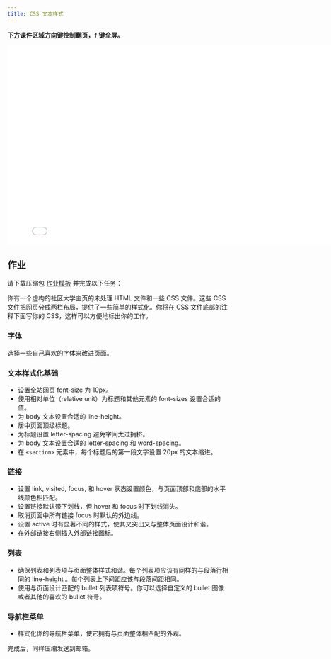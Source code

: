 ```yaml
---
title: CSS 文本样式
---
```


**下方课件区域方向键控制翻页，`f` 键全屏。**

<iframe src="./slideshow.html" frameborder=0 width=800 height=450></iframe>

## 作业

请下载压缩包 [作业模板](css-text-homework.zip) 并完成以下任务：

你有一个虚构的社区大学主页的未处理 HTML 文件和一些 CSS 文件。这些 CSS 文件把网页分成两栏布局，提供了一些简单的样式化。你将在 CSS 文件底部的注释下面写你的 CSS，这样可以方便地标出你的工作。

### 字体

选择一些自己喜欢的字体来改进页面。

### 文本样式化基础

* 设置全站网页 font-size 为 10px。
* 使用相对单位（relative unit）为标题和其他元素的 font-sizes 设置合适的值。
* 为 body 文本设置合适的 line-height。
* 居中页面顶级标题。
* 为标题设置 letter-spacing 避免字间太过拥挤。
* 为 body 文本设置合适的 letter-spacing 和 word-spacing。
* 在 `<section>` 元素中，每个标题后的第一段文字设置 20px 的文本缩进。

### 链接

* 设置 link, visited, focus, 和 hover 状态设置颜色，与页面顶部和底部的水平线颜色相匹配。
* 设置链接默认带下划线，但 hover 和 focus 时下划线消失。
* 取消页面中所有链接 focus 时默认的外边线。
* 设置 active 时有显著不同的样式，使其又突出又与整体页面设计和谐。
* 在外部链接右侧插入外部链接图标。

### 列表

* 确保列表和列表项与页面整体样式和谐。每个列表项应该有同样的与段落行相同的 line-height 。每个列表上下间距应该与段落间距相同。
* 使用与页面设计匹配的 bullet 列表项符号。你可以选择自定义的 bullet 图像或者其他的喜欢的 bullet 符号。

### 导航栏菜单

* 样式化你的导航栏菜单，使它拥有与页面整体相匹配的外观。

完成后，同样压缩发送到邮箱。